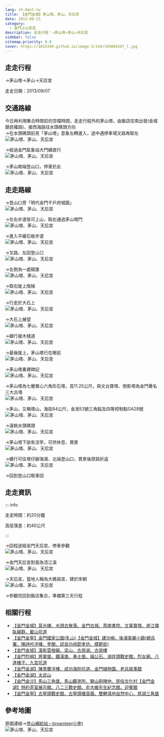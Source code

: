 ```yaml
---
lang: zh-Hant-tw
title: 【金門金城】茅山塔、茅山、天后宮
date: 2013-09-23
category: 
  - 金門上山走走
description: 走走行程：→茅山塔→茅山→天后宮
sidebar: false
sitemap.priority: 0.8
cover: https://1013399.github.io/image-3/144/345084347_l.jpg
---
```


## 走走行程
→茅山塔→茅山→天后宮

走走日期：2013/09/07

<!-- more -->

## 交通路線  
今日再利用集合時間前的空檔時間，走走行程外的茅山塔，由飯店往南出發(金城鎮民權路)，接西海路往水頭碼頭方向  
→在水頭碼頭前見「茅山塔」意象左轉進入，途中遇停車場叉路再取左  
![茅山塔、茅山、天后宮](https://1013399.github.io/image-3/144/345076157_l.jpg)

→經過金門氣象站大門續直行  
![茅山塔、茅山、天后宮](https://1013399.github.io/image-3/144/345076789_l.jpg)

→茅山南端登山口，停車於此  
![茅山塔、茅山、天后宮](https://1013399.github.io/image-3/144/345077386_l.jpg)

## 走走路線
→登山口旁「明代金門千戶府城圖」  
![茅山塔、茅山、天后宮](https://1013399.github.io/image-3/144/345078097_l.jpg)

→左右步道皆可上山，取右通過茅山塔門  
![茅山塔、茅山、天后宮](https://1013399.github.io/image-3/144/345078751_l.jpg)

→進入平緩石板步道  
![茅山塔、茅山、天后宮](https://1013399.github.io/image-3/144/345079485_l.jpg)

→叉路，左回登山口  
![茅山塔、茅山、天后宮](https://1013399.github.io/image-3/144/345081065_l.jpg)

→左側為一處碉堡  
![茅山塔、茅山、天后宮](https://1013399.github.io/image-3/144/345081816_l.jpg)

→取右陡上階梯  
![茅山塔、茅山、天后宮](https://1013399.github.io/image-3/144/345082425_l.jpg)

→行走於大石上  
![茅山塔、茅山、天后宮](https://1013399.github.io/image-3/144/345083067_l.jpg)

→大石上展望  
![茅山塔、茅山、天后宮](https://1013399.github.io/image-3/144/345083647_l.jpg)

→續行接木棧道  
![茅山塔、茅山、天后宮](https://1013399.github.io/image-3/144/345084347_l.jpg)

→最後陡上，茅山塔已在眼前  
![茅山塔、茅山、天后宮](https://1013399.github.io/image-3/144/345085193_l.jpg)

→茅山塔重建碑記  
![茅山塔、茅山、天后宮](https://1013399.github.io/image-3/144/345086078_l.jpg)

→茅山塔為七層實心六角形石塔，高11.25公尺，與文台寶塔、倒影塔為金門著名三大古塔  
![茅山塔、茅山、天后宮](https://1013399.github.io/image-3/144/345086693_l.jpg)

→茅山，又稱塔山，海拔64公尺，金測53號三角點及四等控制點GA28號  
![茅山塔、茅山、天后宮](https://1013399.github.io/image-3/144/345087635_l.jpg)

→遠眺水頭碼頭  
![茅山塔、茅山、天后宮](https://1013399.github.io/image-3/144/345088466_l.jpg)

→茅山塔下設有涼亭，可供休息、賞景  
![茅山塔、茅山、天后宮](https://1013399.github.io/image-3/144/345089103_l.jpg)

→續行可往塔仔腳海濱、北端登山口，賞景後原路折返  
![茅山塔、茅山、天后宮](https://1013399.github.io/image-3/144/345089863_l.jpg)

→回到登山口取車回

## 走走資訊

::: info

走走時間：約20分鐘

高低落差：約40公尺

:::

→回程途經金門天后宮，停車參觀  
![茅山塔、茅山、天后宮](https://1013399.github.io/image-3/144/345090885_l.jpg)

→金門天后宮對面為浯江溪  
![茅山塔、茅山、天后宮](https://1013399.github.io/image-3/144/345091536_l.jpg)

→天后宮，當地人稱為大媽祖宮，建於宋朝  
![茅山塔、茅山、天后宮](https://1013399.github.io/image-3/144/345092332_l.jpg)

→參觀完回到飯店集合，準備第三天行程

## 相關行程
- [【金門金城】莒光樓、水頭古聚落、金門古城、燕南書院、文臺寶塔、虛江嘯臥碣群、翟山坑道](/posts/post-150-2013-09-23.md)
- [【金門金寧】金門國家公園(乳山)【金門金城】建功嶼、後浦美麗小鎮(總兵署、陳詩吟洋樓、奎閣、邱良功母節孝坊、模範街)](/posts/post-149-2013-09-23.html)  
- [【金門金城】漢影雲根碣、梁山、古崗湖、古崗樓](/posts/post-148-2013-09-23.html)  
- [【金門烈嶼】將軍堡、鐵漢堡、勇士堡、貓公石、湖井頭戰史館、烈女廟、八達樓子、九宮坑道](/posts/post-147-2013-09-23.html)  
- [【金門金湖】陳景蘭洋樓、成功海防坑道、金門植物園、老兵故事館](/posts/post-146-2013-09-23.md)  
- [【金門金湖】太武山](/posts/post-145-2013-09-23.md)   
- [【金門金沙】馬山三角堡、馬山觀測所、獅山砲陣地、民俗文化村【金門金湖】特約茶室展示館、八二三戰史館、俞大維先生紀念館、迎賓館](/posts/post-143-2013-09-23.md)
- [【金門金寧】古寧頭戰史館、古寧頭播音牆、雙鯉濕地自然中心、慈湖三角堡](/posts/post-142-2013-09-23.html)

## 參考地圖  
原圖連結→[登山補給站－brownlee(小李)](http://www.keepon.com.tw/DiscussLoad.aspx?code=314B5CF9AEC3A19113F6CAA6F539A662A6C545A637C301DF)  
![茅山塔、茅山、天后宮](https://1013399.github.io/image-3/144/403629272_l.jpg)
